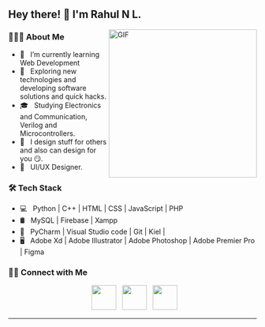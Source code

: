 <h2> Hey there! 👋 I'm Rahul N L.</h2>
<img align="right" alt="GIF" src="http://www.geocities.ws/ungkushahirah/images/animated-00.gif" width="300"/>

<h3> 👨🏻‍💻 About Me </h3>

- 🔭 &nbsp; I’m currently learning Web Development
- 🤔 &nbsp; Exploring new technologies and developing software solutions and quick hacks.
- 🎓 &nbsp; Studying Electronics and Communication, Verilog and Microcontrollers.
- 💼 &nbsp; I design stuff for others and also can design for you 😏.
- 🌱 &nbsp; UI/UX Designer.

<h3>🛠 Tech Stack</h3>

- 💻 &nbsp; Python | C++ | HTML | CSS | JavaScript | PHP
- 🛢 &nbsp; MySQL | Firebase | Xampp
- 🔧 &nbsp; PyCharm | Visual Studio code | Git | Kiel | 
- 🖥 &nbsp; Adobe Xd | Adobe Illustrator | Adobe Photoshop | Adobe Premier Pro | Figma 






<h3> 🤝🏻 Connect with Me </h3>

<p align="center">
&nbsp; <a href="https://twitter.com/rahulnl_" target="_blank" rel="noopener noreferrer"><img src="https://img.icons8.com/plasticine/100/000000/twitter.png" width="50" /></a>  
&nbsp; <a href="https://www.linkedin.com/in/rahulnl/" target="_blank" rel="noopener noreferrer"><img src="https://img.icons8.com/plasticine/100/000000/linkedin.png" width="50" /></a>
&nbsp; <a href="mailto:rahulnl2000@gmail.com" target="_blank" rel="noopener noreferrer"><img src="https://img.icons8.com/plasticine/100/000000/gmail.png"  width="50" /></a>
</p>


----

